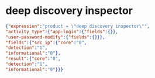 deep discovery inspector
========================

```JSON
{"expression":"product = \"deep discovery inspector\"",
"activity_type":{"app-login":{"fields":{}},
"user-password-modify":{"fields":{}}},
"fields":{"src_ip":{"core":"0",
"detection":"1",
"informational":"0"},
"result":{"core":"0",
"detection":"1",
"informational":"0"}}}
```